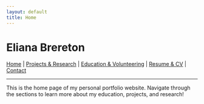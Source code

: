 ```yaml
---
layout: default
title: Home
---
```


# Eliana Brereton

[Home](/) | [Projects & Research](/projects_and_research) | [Education & Volunteering](/education_and_volunteering) | [Resume & CV](/resume_and_cv) | [Contact](/contact)

---

This is the home page of my personal portfolio website. Navigate through the sections to learn more about my education, projects, and research!

